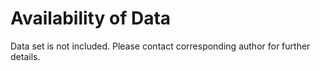 # Availability of Data

Data set is not included. Please contact corresponding author for further details.
